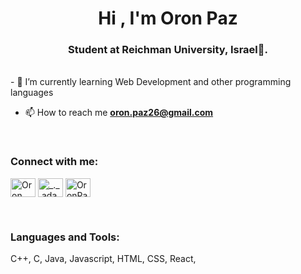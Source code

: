<h1 align="center">Hi , I'm Oron Paz</h1>
<h3 align="center">Student at Reichman University, Israel🌟.</h3>
<br>
- 🌱 I’m currently learning Web Development and other programming languages

- 📫 How to reach me **oron.paz26@gmail.com**
<br>
<h3 align="left">Connect with me:</h3>
<p align="left">
  <a href="https://www.linkedin.com/in/oronpaz/" target="blank"><img align="center"
      src="https://raw.githubusercontent.com/rahuldkjain/github-profile-readme-generator/master/src/images/icons/Social/linked-in-alt.svg"
      alt="Oron Paz" height="30" width="40" /></a>
  <a href="https://www.instagram.com/oron_paz/" target="blank"><img align="center"
      src="https://raw.githubusercontent.com/rahuldkjain/github-profile-readme-generator/master/src/images/icons/Social/instagram.svg"
      alt="_._.adam._" height="30" width="40" /></a>
  <a href="https://www.hackerrank.com/profile/oron_paz26" target="blank"><img align="center"
      src="https://raw.githubusercontent.com/rahuldkjain/github-profile-readme-generator/master/src/images/icons/Social/hackerrank.svg"
      alt="OronPaz" height="30" width="40" /></a>
</p>
<br>
<h3 align="left">Languages and Tools:</h3>
<p>C++, C, Java, Javascript, HTML, CSS, React, </p>
